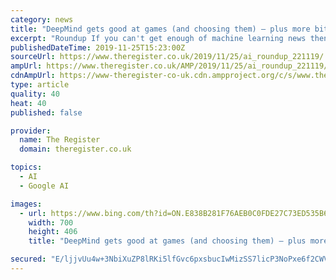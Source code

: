 ```yaml
---
category: news
title: "DeepMind gets good at games (and choosing them) – plus more bits and bytes from the world of machine learning"
excerpt: "Roundup If you can't get enough of machine learning news then here's a roundup of extra tidbits to keep your addiction ticking away. Read on to learn more about how DeepMind is helping Google's Play Store, and a new virtual environment to train agents safely from OpenAI. An AI recommendation system for the Google Play Store: Deepmind are ..."
publishedDateTime: 2019-11-25T15:23:00Z
sourceUrl: https://www.theregister.co.uk/2019/11/25/ai_roundup_221119/
ampUrl: https://www.theregister.co.uk/AMP/2019/11/25/ai_roundup_221119/
cdnAmpUrl: https://www-theregister-co-uk.cdn.ampproject.org/c/s/www.theregister.co.uk/AMP/2019/11/25/ai_roundup_221119/
type: article
quality: 40
heat: 40
published: false

provider:
  name: The Register
  domain: theregister.co.uk

topics:
  - AI
  - Google AI

images:
  - url: https://www.bing.com/th?id=ON.E838B281F76AEB0C0FDE27C73ED535B6
    width: 700
    height: 406
    title: "DeepMind gets good at games (and choosing them) – plus more bits and bytes from the world of machine learning"

secured: "E/ljjvUu4w+3NbiXuZP8lRKi5lfGvc6pxsbucIwMizSS7licP3NoPxe6f2CWVaVSPT6a5MQUG3zByvChXZbQCm+RNqrsYIU2yLNHuXaXkmY+9sVkZ4wC7R5klhwSOae5l1YRsMPhzYHyDHhtaM1Hd2dYnvCfKpsSP/nA8i5Ex3aOu2hwIzmknTrNMwFqUPJw4hqQSqSGVZaiRaQOaJq5H5jzeDtbmRAnVPDlnlBbm2UZpyysP7F0eYWid+fex2yw6zaChd+fzK6bTyfvEOIIUg==;KohYW1TKCb4ZZ/Cj++Q0NQ=="
---
```


